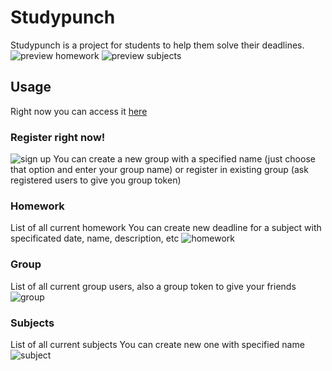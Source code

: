 # Studypunch

Studypunch is a project for students to help them solve their deadlines.
![preview homework](https://imgur.com/ySdGK7P.png)
![preview subjects](https://imgur.com/mJeileq.png)

## Usage

Right now you can access it [here](http://vadi.tel)

### Register right now!
![sign up](https://imgur.com/0ioivBx.png)
You can create a new group with a specified name (just choose that option and enter your group name) or register in existing group (ask registered users to give you group token)

### Homework

List of all current homework
You can create new deadline for a subject with specificated date, name, description, etc
![homework](https://imgur.com/vXwWtDB.png)

### Group

List of all current group users, also a group token to give your friends
![group](https://imgur.com/byrtTYe.png)

### Subjects

List of all current subjects
You can create new one with specified name
![subject](https://imgur.com/KTPcKfR.png)
